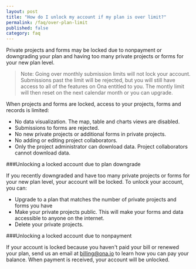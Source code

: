 ```yaml
---
layout: post
title: "How do I unlock my account if my plan is over limit?"
permalink: /faq/over-plan-limit
published: false
category: faq
---
```


Private projects and forms may be locked due to nonpayment or downgrading your plan and having too many private projects or forms for your new plan level.

> Note: Going over monthly submission limits will not lock your account. Submissions past the limit will be rejected, but you will still have access to all of the features on Ona entitled to you. The montly limit will then reset on the next calendar month or you can upgrade.

When projects and forms are locked, access to your projects, forms and records is limited:

- No data visualization. The map, table and charts views are disabled.
- Submissions to forms are rejected.
- No new private projects or additional forms in private projects.
- No adding or editing project collaborators.
- Only the project administrator can download data. Project collaborators cannot download data.

###Unlocking a locked account due to plan downgrade

If you recently downgraded and have too many private projects or forms for your new plan level, your account will be locked. To unlock your account, you can:
- Upgrade to a plan that matches the number of private projects and forms you have
- Make your private projects public. This will make your forms and data accessible to anyone on the internet.
- Delete your private projects.


###Unlocking a locked account due to nonpayment

If your account is locked because you haven't paid your bill or renewed your plan, send us an email at billing@ona.io to learn how you can pay your balance. When payment is received, your account will be unlocked.